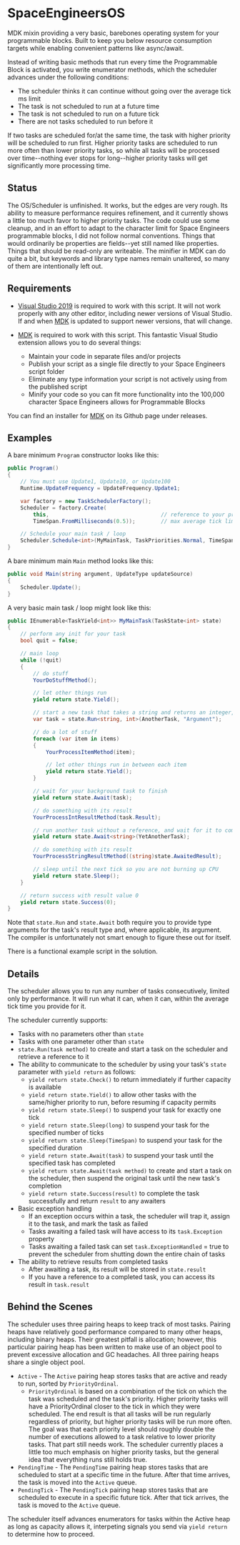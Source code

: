 # SpaceEngineersOS
MDK mixin providing a very basic, barebones operating system for your programmable blocks.  Built to keep you below resource consumption targets while enabling convenient patterns like async/await.

Instead of writing basic methods that run every time the Programmable Block is activated, you write enumerator methods, which the scheduler advances under the following conditions:
* The scheduler thinks it can continue without going over the average tick ms limit
* The task is not scheduled to run at a future time
* The task is not scheduled to run on a future tick
* There are not tasks scheduled to run before it

If two tasks are scheduled for/at the same time, the task with higher priority will be scheduled to run first.  Higher priority tasks are scheduled to run more often than lower priority tasks, so while all tasks will be processed over time--nothing ever stops for long--higher priority tasks will get significantly more processing time.


## Status
The OS/Scheduler is unfinished.  It works, but the edges are very rough.  Its ability to measure performance requires refinement, and it currently shows a little too much favor to higher priority tasks.  The code could use some cleanup, and in an effort to adapt to the character limit for Space Engineers programmable blocks, I did not follow normal conventions.  Things that would ordinarily be properties are fields--yet still named like properties.  Things that should be read-only are writeable.  The minifier in MDK can do quite a bit, but keywords and library type names remain unaltered, so many of them are intentionally left out.


## Requirements
* [Visual Studio 2019](https://visualstudio.microsoft.com/vs/older-downloads/) is required to work with this script.  It will not work properly with any other editor, including newer versions of Visual Studio.  If and when [MDK](https://github.com/malware-dev/MDK-SE) is updated to support newer versions, that will change.

* [MDK](https://github.com/malware-dev/MDK-SE) is required to work with this script.
This fantastic Visual Studio extension allows you to do several things:
  * Maintain your code in separate files and/or projects
  * Publish your script as a single file directly to your Space Engineers script folder
  * Eliminate any type information your script is not actively using from the published script
  * Minify your code so you can fit more functionality into the 100,000 character Space Engineers allows for Programmable Blocks

You can find an installer for [MDK](https://github.com/malware-dev/MDK-SE) on its Github page under releases.


## Examples
A bare minimum `Program` constructor looks like this:
```cs
public Program()
{
    // You must use Update1, Update10, or Update100
    Runtime.UpdateFrequency = UpdateFrequency.Update1;

    var factory = new TaskSchedulerFactory();
    Scheduler = factory.Create(
        this,                                   // reference to your program
        TimeSpan.FromMilliseconds(0.5));        // max average tick limit        

    // Schedule your main task / loop
    Scheduler.Schedule<int>(MyMainTask, TaskPriorities.Normal, TimeSpan.Zero);            
}
```

A bare minimum main `Main` method looks like this:
```cs
public void Main(string argument, UpdateType updateSource)
{
    Scheduler.Update();
}
```

A very basic main task / loop might look like this:
```cs
public IEnumerable<TaskYield<int>> MyMainTask(TaskState<int> state)
{
    // perform any init for your task
    bool quit = false;

    // main loop
    while (!quit)
    {
        // do stuff
        YourDoStuffMethod();

        // let other things run
        yield return state.Yield();

        // start a new task that takes a string and returns an integer, to run in the background
        var task = state.Run<string, int>(AnotherTask, "Argument");

        // do a lot of stuff
        foreach (var item in items)
        {
            YourProcessItemMethod(item);

            // let other things run in between each item
            yield return state.Yield();
        }

        // wait for your background task to finish
        yield return state.Await(task);

        // do something with its result
        YourProcessIntResultMethod(task.Result);

        // run another task without a reference, and wait for it to complete
        yield return state.Await<string>(YetAnotherTask);

        // do something with its result 
        YourProcessStringResultMethod((string)state.AwaitedResult);

        // sleep until the next tick so you are not burning up CPU
        yield return state.Sleep();
    }

    // return success with result value 0
    yield return state.Success(0);
}
```

Note that `state.Run` and `state.Await` both require you to provide type arguments for the task's result type and, where applicable, its argument.  The compiler is unfortunately not smart enough to figure these out for itself.

There is a functional example script in the solution.


## Details
The scheduler allows you to run any number of tasks consecutively, limited only by performance.  It will run what it can, when it can, within the average tick time you provide for it.

The scheduler currently supports:
* Tasks with no parameters other than `state`
* Tasks with one parameter other than `state`
* `state.Run(task method)` to create and start a task on the scheduler and retrieve a reference to it
* The ability to communicate to the scheduler by using your task's `state` parameter with `yield return` as follows:
  - `yield return state.Check()` to return immediately if further capacity is available
  - `yield return state.Yield()` to allow other tasks with the same/higher priority to run, before resuming if capacity permits
  - `yield return state.Sleep()` to suspend your task for exactly one tick
  - `yield return state.Sleep(long)` to suspend your task for the specified number of ticks
  - `yield return state.Sleep(TimeSpan)` to suspend your task for the specified duration
  - `yield return state.Await(task)` to suspend your task until the specified task has completed
  - `yield return state.Await(task method)` to create and start a task on the scheduler, then suspend the original task until the new task's completion
  - `yield return state.Success(result)` to complete the task successfully and return `result` to any awaiters
* Basic exception handling
  - If an exception occurs within a task, the scheduler will trap it, assign it to the task, and mark the task as failed
  - Tasks awaiting a failed task will have access to its `task.Exception` property
  - Tasks awaiting a failed task can set `task.ExceptionHandled` = true to prevent the scheduler from shutting down the entire chain of tasks
* The ability to retrieve results from completed tasks
  - After awaiting a task, its result will be stored in `state.result`
  - If you have a reference to a completed task, you can access its result in `task.result`


## Behind the Scenes
The scheduler uses three pairing heaps to keep track of most tasks.  Pairing heaps have relatively good performance compared to many other heaps, including binary heaps.  Their greatest pitfall is allocation; however, this particular pairing heap has been written to make use of an object pool to prevent excessive allocation and GC headaches.  All three pairing heaps share a single object pool.
* `Active` - The `Active` pairing heap stores tasks that are active and ready to run, sorted by `PriorityOrdinal`.
  - `PriorityOrdinal` is based on a combination of the tick on which the task was scheduled and the task's priority.  Higher priority tasks will have a PriorityOrdinal closer to the tick in which they were scheduled.  The end result is that all tasks will be run regularly regardless of priority, but higher priority tasks will be run more often.  The goal was that each priority level should roughly double the number of executions allowed to a task relative to lower priority tasks.  That part still needs work.  The scheduler currently places a little too much emphasis on higher priority tasks, but the general idea that everything runs still holds true.
* `PendingTime` - The `PendingTime` pairing heap stores tasks that are scheduled to start at a specific time in the future.  After that time arrives, the task is moved into the `Active` queue.
* `PendingTick` - The `PendingTick` pairing heap stores tasks that are scheduled to execute in a specific future tick.  After that tick arrives, the task is moved to the `Active` queue.

The scheduler itself advances enumerators for tasks within the Active heap as long as capacity allows it, interpeting signals you send via `yield return` to determine how to proceed.
